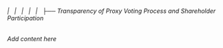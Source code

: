 ###### |   |   |   |   |   ├── Transparency of Proxy Voting Process and Shareholder Participation

*Add content here*